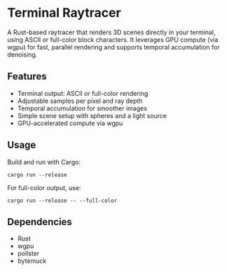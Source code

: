 # Terminal Raytracer

A Rust-based raytracer that renders 3D scenes directly in your terminal, using ASCII or full-color block characters. It leverages GPU compute (via wgpu) for fast, parallel rendering and supports temporal accumulation for denoising.

## Features

- Terminal output: ASCII or full-color rendering
- Adjustable samples per pixel and ray depth
- Temporal accumulation for smoother images
- Simple scene setup with spheres and a light source
- GPU-accelerated compute via wgpu

## Usage

Build and run with Cargo:

`cargo run --release`

For full-color output, use:

`cargo run --release -- --full-color`

## Dependencies

- Rust
- wgpu
- pollster
- bytemuck
